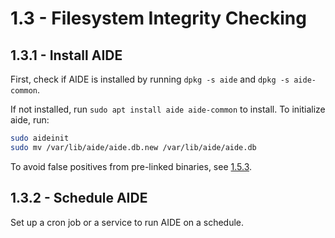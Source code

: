 # 1.3 - Filesystem Integrity Checking

## 1.3.1 - Install AIDE

First, check if AIDE is installed by running `dpkg -s aide` and `dpkg -s aide-common`.

If not installed, run `sudo apt install aide aide-common` to install. To initialize aide, run:

```bash
sudo aideinit
sudo mv /var/lib/aide/aide.db.new /var/lib/aide/aide.db
```

To avoid false positives from pre-linked binaries, see [1.5.3]().

## 1.3.2 - Schedule AIDE

Set up a cron job or a service to run AIDE on a schedule.

